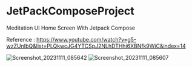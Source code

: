 # JetPackComposeProject
Meditation UI Home Screen With Jetpack Compose

Reference : https://www.youtube.com/watch?v=g5-wzZUnIbQ&list=PLQkwcJG4YTCSpJ2NLhDTHhi6XBNfk9WiC&index=14

![Screenshot_20231111_085642](https://github.com/AnunitaBiswas/JetPackComposeProject/assets/150347870/45290f38-0575-4cfa-8a81-21c81e30a5ba)
![Screenshot_20231111_085607](https://github.com/AnunitaBiswas/JetPackComposeProject/assets/150347870/ad481d21-aecd-4816-a59e-d75bf53761f1)

